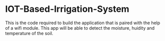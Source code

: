 # IOT-Based-Irrigation-System
This is the code required to build the application that is paired with the help of a wifi module. This app will be able to detect the moisture, huidity and temperature of the soil. 
